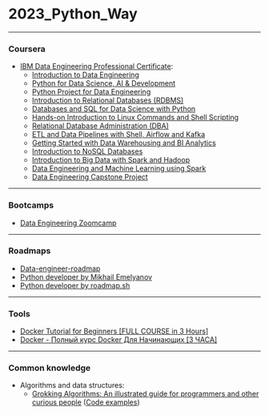 # 2023_Python_Way
---
### Coursera
* [IBM Data Engineering Professional Certificate](https://www.coursera.org/professional-certificates/ibm-data-engineer?irclickid=TeT3MBUxyxyNRqy342ReS1cxUkA2oHVP4WrL0w0&irgwc=1&utm_medium=partners&utm_source=impact&utm_campaign=2987000&utm_content=b2c):
   * [Introduction to Data Engineering](https://www.coursera.org/learn/introduction-to-data-engineering?specialization=ibm-data-engineer)
   * [Python for Data Science, AI & Development](https://www.coursera.org/learn/python-for-applied-data-science-ai?specialization=ibm-data-engineer)
   * [Python Project for Data Engineering](https://www.coursera.org/learn/python-project-for-data-engineering?specialization=ibm-data-engineer)
   * [Introduction to Relational Databases (RDBMS)](https://www.coursera.org/learn/introduction-to-relational-databases?specialization=ibm-data-engineer)
   * [Databases and SQL for Data Science with Python](https://www.coursera.org/learn/sql-data-science?specialization=ibm-data-engineer)
   * [Hands-on Introduction to Linux Commands and Shell Scripting](https://www.coursera.org/learn/hands-on-introduction-to-linux-commands-and-shell-scripting?specialization=ibm-data-engineer)
   * [Relational Database Administration (DBA)](https://www.coursera.org/learn/relational-database-administration?specialization=ibm-data-engineer)
   * [ETL and Data Pipelines with Shell, Airflow and Kafka](https://www.coursera.org/learn/etl-and-data-pipelines-shell-airflow-kafka?specialization=ibm-data-engineer)
   * [Getting Started with Data Warehousing and BI Analytics](https://www.coursera.org/learn/getting-started-with-data-warehousing-and-bi-analytics?specialization=ibm-data-engineer)
   * [Introduction to NoSQL Databases](https://www.coursera.org/learn/introduction-to-nosql-databases?specialization=ibm-data-engineer)
   * [Introduction to Big Data with Spark and Hadoop](https://www.coursera.org/learn/introduction-to-big-data-with-spark-hadoop?specialization=ibm-data-engineer)
   * [Data Engineering and Machine Learning using Spark](https://www.coursera.org/learn/data-engineering-and-machine-learning-using-spark?specialization=ibm-data-engineer)
   * [Data Engineering Capstone Project](https://www.coursera.org/learn/data-enginering-capstone-project?specialization=ibm-data-engineer)
---
### Bootcamps
* [Data Engineering Zoomcamp](https://github.com/DataTalksClub/data-engineering-zoomcamp)
---
### Roadmaps
* [Data-engineer-roadmap](https://github.com/datastacktv/data-engineer-roadmap)
* [Python developer by Mikhail Emelyanov](https://github.com/amaargiru/pyroad)
* [Python developer by roadmap.sh](https://roadmap.sh/python/)
---
### Tools
* [Docker Tutorial for Beginners [FULL COURSE in 3 Hours]](https://www.youtube.com/watch?v=3c-iBn73dDE)
* [Docker - Полный курс Docker Для Начинающих [3 ЧАСА]](https://www.youtube.com/watch?v=_uZQtRyF6Eg)
---
### Common knowledge
* Algorithms and data structures:
    *  [Grokking Algorithms: An illustrated guide for programmers and other curious people](https://www.manning.com/books/grokking-algorithms) ([Code examples](https://github.com/egonSchiele/grokking_algorithms))

